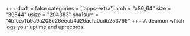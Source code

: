 +++
draft = false
categories = ['apps-extra']
arch = "x86_64"
size = "39544"
usize = "204383"
sha1sum = "4bfce7fb9a9a208e26eecb4d26acfa0cdb253769"
+++
A deamon which logs your uptime and uprecords.